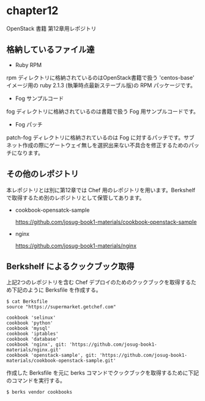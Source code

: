 chapter12
=========

OpenStack 書籍 第12章用レポジトリ

格納しているファイル達
----

* Ruby RPM

rpm ディレクトリに格納されているのはOpenStack書籍で扱う 'centos-base' イメージ用の ruby 2.1.3 (執筆時点最新ステーブル版)の RPM パッケージです。

* Fog サンプルコード

fog ディレクトリに格納されているのは書籍で扱う Fog 用サンプルコードです。

* Fog パッチ

patch-fog ディレクトリに格納されているのは Fog に対するパッチです。サブネット作成の際にゲートウェイ無しを選択出来ない不具合を修正するためのパッチになります。

その他のレポジトリ
----

本レポジトリとは別に第12章では Chef 用のレポジトリを用います。Berkshelf で取得するため別のレポジトリとして保管してあります。

* cookbook-opensatck-sample

    https://github.com/josug-book1-materials/cookbook-openstack-sample

* nginx

    https://github.com/josug-book1-materials/nginx

Berkshelf によるクックブック取得
---

上記2つのレポジトリを含む Chef デプロイのためのクックブックを取得するため下記のように Berksfile を作成する。

```
$ cat Berksfile
source "https://supermarket.getchef.com"

cookbook 'selinux'
cookbook 'python'
cookbook 'mysql'
cookbook 'iptables'
cookbook 'database'
cookbook 'nginx', git: 'https://github.com/josug-book1-materials/nginx.git'
cookbook 'openstack-sample', git: 'https://github.com/josug-book1-materials/cookbook-openstack-sample.git'
```

作成した Berksfile を元に berks コマンドでクックブックを取得するために下記のコマンドを実行する。

```bash
$ berks vendor cookbooks
```

